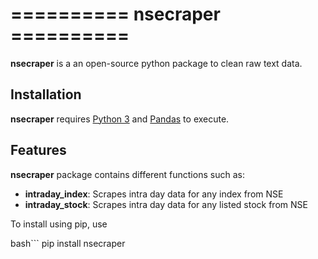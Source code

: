 # ==========          nsecraper          ========== 

**nsecraper** is a an open-source python package to clean raw text data.

## Installation

**nsecraper** requires [Python 3](https://www.python.org/downloads/) and [Pandas](https://pandas.pydata.org/) to execute. 

## Features 
**nsecraper** package contains different functions such as:
- **intraday_index**: Scrapes intra day data for any index from NSE  
- **intraday_stock**: Scrapes intra day data for any listed stock from NSE


To install using pip, use

bash```
pip install nsecraper
```

